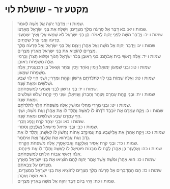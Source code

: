 # מקטע זר - שושלת לוי

> שמות ו י: וַיְדַבֵּר יְהוָה אֶל מֹשֶׁה לֵּאמֹר.  
> שמות ו יא: בֹּא דַבֵּר אֶל פַּרְעֹה מֶלֶךְ מִצְרָיִם; וִישַׁלַּח אֶת בְּנֵי יִשְׂרָאֵל מֵאַרְצוֹ.  
> שמות ו יב: וַיְדַבֵּר מֹשֶׁה לִפְנֵי יְהוָה לֵאמֹר:  הֵן בְּנֵי יִשְׂרָאֵל לֹא שָׁמְעוּ אֵלַי וְאֵיךְ יִשְׁמָעֵנִי פַרְעֹה וַאֲנִי עֲרַל שְׂפָתָיִם.  
> שמות ו יג: וַיְדַבֵּר יְהוָה אֶל מֹשֶׁה וְאֶל אַהֲרֹן וַיְצַוֵּם אֶל בְּנֵי יִשְׂרָאֵל וְאֶל פַּרְעֹה מֶלֶךְ מִצְרָיִם לְהוֹצִיא אֶת בְּנֵי יִשְׂרָאֵל מֵאֶרֶץ מִצְרָיִם.  
> שמות ו יד: אֵלֶּה רָאשֵׁי בֵית אֲבֹתָם:  בְּנֵי רְאוּבֵן בְּכֹר יִשְׂרָאֵל חֲנוֹךְ וּפַלּוּא חֶצְרֹן וְכַרְמִי אֵלֶּה מִשְׁפְּחֹת רְאוּבֵן.  
> שמות ו טו: וּבְנֵי שִׁמְעוֹן יְמוּאֵל וְיָמִין וְאֹהַד וְיָכִין וְצֹחַר וְשָׁאוּל בֶּן הַכְּנַעֲנִית; אֵלֶּה מִשְׁפְּחֹת שִׁמְעוֹן.  
> שמות ו טז: וְאֵלֶּה שְׁמוֹת בְּנֵי לֵוִי לְתֹלְדֹתָם גֵּרְשׁוֹן וּקְהָת וּמְרָרִי; וּשְׁנֵי חַיֵּי לֵוִי שֶׁבַע וּשְׁלֹשִׁים וּמְאַת שָׁנָה.  
> שמות ו יז: בְּנֵי גֵרְשׁוֹן לִבְנִי וְשִׁמְעִי לְמִשְׁפְּחֹתָם.  
> שמות ו יח: וּבְנֵי קְהָת עַמְרָם וְיִצְהָר וְחֶבְרוֹן וְעֻזִּיאֵל; וּשְׁנֵי חַיֵּי קְהָת שָׁלֹשׁ וּשְׁלֹשִׁים וּמְאַת שָׁנָה.  
> שמות ו יט: וּבְנֵי מְרָרִי מַחְלִי וּמוּשִׁי; אֵלֶּה מִשְׁפְּחֹת הַלֵּוִי לְתֹלְדֹתָם.  
> שמות ו כ: וַיִּקַּח עַמְרָם אֶת יוֹכֶבֶד דֹּדָתוֹ לוֹ לְאִשָּׁה וַתֵּלֶד לוֹ אֶת אַהֲרֹן וְאֶת מֹשֶׁה; וּשְׁנֵי חַיֵּי עַמְרָם שֶׁבַע וּשְׁלֹשִׁים וּמְאַת שָׁנָה.  
> שמות ו כא: וּבְנֵי יִצְהָר קֹרַח וָנֶפֶג וְזִכְרִי.  
> שמות ו כב: וּבְנֵי עֻזִּיאֵל מִישָׁאֵל וְאֶלְצָפָן וְסִתְרִי.  
> שמות ו כג: וַיִּקַּח אַהֲרֹן אֶת אֱלִישֶׁבַע בַּת עַמִּינָדָב אֲחוֹת נַחְשׁוֹן לוֹ לְאִשָּׁה; וַתֵּלֶד לוֹ אֶת נָדָב וְאֶת אֲבִיהוּא אֶת אֶלְעָזָר וְאֶת אִיתָמָר.  
> שמות ו כד: וּבְנֵי קֹרַח אַסִּיר וְאֶלְקָנָה וַאֲבִיאָסָף; אֵלֶּה מִשְׁפְּחֹת הַקָּרְחִי.  
> שמות ו כה: וְאֶלְעָזָר בֶּן אַהֲרֹן לָקַח לוֹ מִבְּנוֹת פּוּטִיאֵל לוֹ לְאִשָּׁה וַתֵּלֶד לוֹ אֶת פִּינְחָס; אֵלֶּה רָאשֵׁי אֲבוֹת הַלְוִיִּם לְמִשְׁפְּחֹתָם.  
> שמות ו כו: הוּא אַהֲרֹן וּמֹשֶׁה אֲשֶׁר אָמַר יְהוָה לָהֶם הוֹצִיאוּ אֶת בְּנֵי יִשְׂרָאֵל מֵאֶרֶץ מִצְרַיִם עַל צִבְאֹתָם.  
> שמות ו כז: הֵם הַמְדַבְּרִים אֶל פַּרְעֹה מֶלֶךְ מִצְרַיִם לְהוֹצִיא אֶת בְּנֵי יִשְׂרָאֵל מִמִּצְרָיִם; הוּא מֹשֶׁה וְאַהֲרֹן.  
> שמות ו כח: וַיְהִי בְּיוֹם דִּבֶּר יְהוָה אֶל מֹשֶׁה בְּאֶרֶץ מִצְרָיִם.   
 

